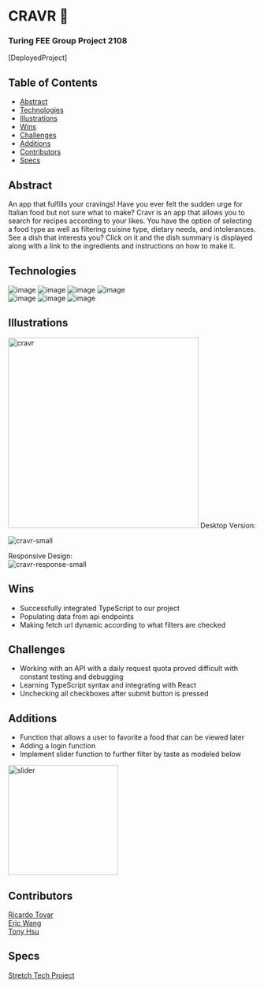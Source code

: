 # CRAVR :spaghetti:

### Turing FEE Group Project 2108
[DeployedProject]

## Table of Contents
  - [Abstract](#Abstract)
  - [Technologies](#Technologies)
  - [Illustrations](#Illustrations)
  - [Wins](#Wins)
  - [Challenges](#Challenges)
  - [Additions](#Additions)
  - [Contributors](#Contributors)
  - [Specs](#Specs)

## Abstract
An app that fulfills your cravings!  Have you ever felt the sudden urge for Italian food but not sure what to make?  Cravr is an app that allows you to search for recipes according to your likes.  You have the option of selecting a food type as well as filtering cuisine type, dietary needs, and intolerances.  See a dish that interests you?  Click on it and the dish summary is displayed along with a link to the ingredients and instructions on how to make it.

## Technologies
![image](https://img.shields.io/badge/TypeScript-007ACC?style=for-the-badge&logo=typescript&logoColor=white) ![image](https://img.shields.io/badge/React-20232A?style=for-the-badge&logo=react&logoColor=61DAFB) ![image](https://img.shields.io/badge/React_Router-CA4245?style=for-the-badge&logo=react-router&logoColor=white) ![image](https://img.shields.io/badge/JavaScript-323330?style=for-the-badge&logo=javascript&logoColor=F7DF1E)   
![image](https://img.shields.io/badge/HTML5-E34F26?style=for-the-badge&logo=html5&logoColor=white)  ![image](https://img.shields.io/badge/Figma-F24E1E?style=for-the-badge&logo=figma&logoColor=white) ![image](https://img.shields.io/badge/Cypress-17202C?style=for-the-badge&logo=cypress&logoColor=white) 


## Illustrations
<img width="386" alt="cravr" src="https://user-images.githubusercontent.com/70819338/149261683-da331a5e-a3cc-4d38-886f-17ad480278ea.png">  
Desktop Version:  

![cravr-small](https://user-images.githubusercontent.com/70819338/149261735-95a35e9b-51b5-4792-96f9-03d8246ae16e.gif)

Responsive Design:  
![cravr-response-small](https://user-images.githubusercontent.com/70819338/149261809-091d6a74-8280-477f-97f4-c20f7599e9d3.gif)





## Wins
- Successfully integrated TypeScript to our project
- Populating data from api endpoints
- Making fetch url dynamic according to what filters are checked


## Challenges
- Working with an API with a daily request quota proved difficult with constant testing and debugging
- Learning TypeScript syntax and integrating with React
- Unchecking all checkboxes after submit button is pressed


## Additions
- Function that allows a user to favorite a food that can be viewed later
- Adding a login function
- Implement slider function to further filter by taste as modeled below
<img width="223" alt="slider" src="https://user-images.githubusercontent.com/70819338/149029729-d78dd0ab-36f8-4b08-84dd-abb51b34ad58.png">



## Contributors
[Ricardo Tovar](https://github.com/JRicardoT)  
[Eric Wang](https://github.com/ewang0)  
[Tony Hsu](https://github.com/tonydhsu)  

## Specs
[Stretch Tech Project](https://frontend.turing.edu/projects/module-3/stretch.html)
